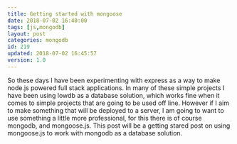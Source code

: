 ```yaml
---
title: Getting started with mongoose
date: 2018-07-02 16:40:00
tags: [js,mongodb]
layout: post
categories: mongodb
id: 219
updated: 2018-07-02 16:45:57
version: 1.0
---
```


So these days I have been experimenting with express as a way to make node.js powered full stack applications. In many of these simple projects I have been using lowdb as a database solution, which works fine when it comes to simple projects that are going to be used off line. However if I aim to make something that will be deployed to a server, I am going to want to use something a little more professional, for this there is of course mongodb, and mongoose.js. This post will be a getting stared post on using mongoose.js to work with mongodb as a database solution.

<!-- more -->

